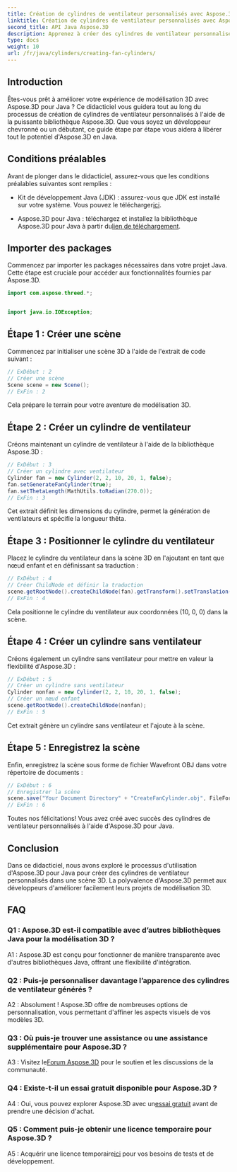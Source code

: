 ```yaml
---
title: Création de cylindres de ventilateur personnalisés avec Aspose.3D pour Java
linktitle: Création de cylindres de ventilateur personnalisés avec Aspose.3D pour Java
second_title: API Java Aspose.3D
description: Apprenez à créer des cylindres de ventilateur personnalisés en Java avec Aspose.3D. Améliorez votre jeu de modélisation 3D sans effort.
type: docs
weight: 10
url: /fr/java/cylinders/creating-fan-cylinders/
---
```

## Introduction

Êtes-vous prêt à améliorer votre expérience de modélisation 3D avec Aspose.3D pour Java ? Ce didacticiel vous guidera tout au long du processus de création de cylindres de ventilateur personnalisés à l'aide de la puissante bibliothèque Aspose.3D. Que vous soyez un développeur chevronné ou un débutant, ce guide étape par étape vous aidera à libérer tout le potentiel d'Aspose.3D en Java.

## Conditions préalables

Avant de plonger dans le didacticiel, assurez-vous que les conditions préalables suivantes sont remplies :

- Kit de développement Java (JDK) : assurez-vous que JDK est installé sur votre système. Vous pouvez le télécharger[ici](https://www.oracle.com/java/technologies/javase-downloads.html).

-  Aspose.3D pour Java : téléchargez et installez la bibliothèque Aspose.3D pour Java à partir du[lien de téléchargement](https://releases.aspose.com/3d/java/).

## Importer des packages

Commencez par importer les packages nécessaires dans votre projet Java. Cette étape est cruciale pour accéder aux fonctionnalités fournies par Aspose.3D.

```java
import com.aspose.threed.*;


import java.io.IOException;
```

## Étape 1 : Créer une scène

Commencez par initialiser une scène 3D à l'aide de l'extrait de code suivant :

```java
// ExDébut : 2
// Créer une scène
Scene scene = new Scene();
// ExFin : 2
```

Cela prépare le terrain pour votre aventure de modélisation 3D.

## Étape 2 : Créer un cylindre de ventilateur

Créons maintenant un cylindre de ventilateur à l'aide de la bibliothèque Aspose.3D :

```java
// ExDébut : 3
// Créer un cylindre avec ventilateur
Cylinder fan = new Cylinder(2, 2, 10, 20, 1, false);
fan.setGenerateFanCylinder(true);
fan.setThetaLength(MathUtils.toRadian(270.0));
// ExFin : 3
```

Cet extrait définit les dimensions du cylindre, permet la génération de ventilateurs et spécifie la longueur thêta.

## Étape 3 : Positionner le cylindre du ventilateur

Placez le cylindre du ventilateur dans la scène 3D en l'ajoutant en tant que nœud enfant et en définissant sa traduction :

```java
// ExDébut : 4
// Créer ChildNode et définir la traduction
scene.getRootNode().createChildNode(fan).getTransform().setTranslation(10, 0, 0);
// ExFin : 4
```

Cela positionne le cylindre du ventilateur aux coordonnées (10, 0, 0) dans la scène.

## Étape 4 : Créer un cylindre sans ventilateur

Créons également un cylindre sans ventilateur pour mettre en valeur la flexibilité d'Aspose.3D :

```java
// ExDébut : 5
// Créer un cylindre sans ventilateur
Cylinder nonfan = new Cylinder(2, 2, 10, 20, 1, false);
// Créer un nœud enfant
scene.getRootNode().createChildNode(nonfan);
// ExFin : 5
```

Cet extrait génère un cylindre sans ventilateur et l'ajoute à la scène.

## Étape 5 : Enregistrez la scène

Enfin, enregistrez la scène sous forme de fichier Wavefront OBJ dans votre répertoire de documents :

```java
// ExDébut : 6
// Enregistrer la scène
scene.save("Your Document Directory" + "CreateFanCylinder.obj", FileFormat.WAVEFRONTOBJ);
// ExFin : 6
```

Toutes nos félicitations! Vous avez créé avec succès des cylindres de ventilateur personnalisés à l'aide d'Aspose.3D pour Java.

## Conclusion

Dans ce didacticiel, nous avons exploré le processus d'utilisation d'Aspose.3D pour Java pour créer des cylindres de ventilateur personnalisés dans une scène 3D. La polyvalence d'Aspose.3D permet aux développeurs d'améliorer facilement leurs projets de modélisation 3D.

## FAQ

### Q1 : Aspose.3D est-il compatible avec d’autres bibliothèques Java pour la modélisation 3D ?

A1 : Aspose.3D est conçu pour fonctionner de manière transparente avec d'autres bibliothèques Java, offrant une flexibilité d'intégration.

### Q2 : Puis-je personnaliser davantage l’apparence des cylindres de ventilateur générés ?

A2 : Absolument ! Aspose.3D offre de nombreuses options de personnalisation, vous permettant d'affiner les aspects visuels de vos modèles 3D.

### Q3 : Où puis-je trouver une assistance ou une assistance supplémentaire pour Aspose.3D ?

 A3 : Visitez le[Forum Aspose.3D](https://forum.aspose.com/c/3d/18) pour le soutien et les discussions de la communauté.

### Q4 : Existe-t-il un essai gratuit disponible pour Aspose.3D ?

 A4 : Oui, vous pouvez explorer Aspose.3D avec un[essai gratuit](https://releases.aspose.com/) avant de prendre une décision d'achat.

### Q5 : Comment puis-je obtenir une licence temporaire pour Aspose.3D ?

 A5 : Acquérir une licence temporaire[ici](https://purchase.aspose.com/temporary-license/) pour vos besoins de tests et de développement.